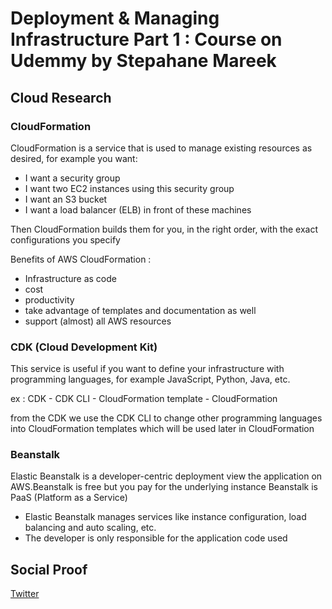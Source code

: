 
# Deployment & Managing Infrastructure Part 1 : Course on Udemmy by Stepahane Mareek


## Cloud Research
### CloudFormation 
CloudFormation is a service that is used to manage existing resources as desired, for example you want:
- I want a security group
- I want two EC2 instances using this security group
- I want an S3 bucket
- I want a load balancer (ELB) in front of these machines

Then CloudFormation builds them for you, in the right order, with the exact configurations you specify

Benefits of AWS CloudFormation :
- Infrastructure as code
- cost 
- productivity
- take advantage of templates and documentation as well
- support (almost) all AWS resources 

### CDK (Cloud Development Kit)
This service is useful if you want to define your infrastructure with programming languages, for example JavaScript, Python, Java, etc.

ex : CDK - CDK CLI - CloudFormation template - CloudFormation

from the CDK we use the CDK CLI to change other programming languages into CloudFormation templates which will be used later in CloudFormation

### Beanstalk
Elastic Beanstalk is a developer-centric deployment view the application on AWS.Beanstalk is free but you pay for the underlying instance
Beanstalk is PaaS (Platform as a Service)

- Elastic Beanstalk manages services like instance configuration, load balancing and auto scaling, etc.
- The developer is only responsible for the application code used




## Social Proof

[Twitter](https://twitter.com/tiaradwim1306/status/1616286971986612225)
